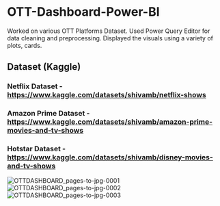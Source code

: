 # OTT-Dashboard-Power-BI
Worked on various OTT Platforms Dataset. Used Power Query Editor for data cleaning and preprocessing. Displayed the visuals using a variety of plots, cards.

## Dataset (Kaggle)
### Netflix Dataset - https://www.kaggle.com/datasets/shivamb/netflix-shows
### Amazon Prime Dataset - https://www.kaggle.com/datasets/shivamb/amazon-prime-movies-and-tv-shows
### Hotstar Dataset - https://www.kaggle.com/datasets/shivamb/disney-movies-and-tv-shows
![OTTDASHBOARD_pages-to-jpg-0001](https://user-images.githubusercontent.com/76097123/200244866-5d729803-be18-42ef-8684-22a68d7d7966.jpg)
![OTTDASHBOARD_pages-to-jpg-0002](https://user-images.githubusercontent.com/76097123/200244875-261bed6f-7a14-4746-967d-9f6fbb25ea28.jpg)
![OTTDASHBOARD_pages-to-jpg-0003](https://user-images.githubusercontent.com/76097123/200244885-f16ef9f6-6539-4d2e-a757-1950e97b691e.jpg)
